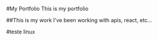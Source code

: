 #My Portfolio
This is my portfolio

##This is my work
I've been working with apis, react, etc...

#teste linux
